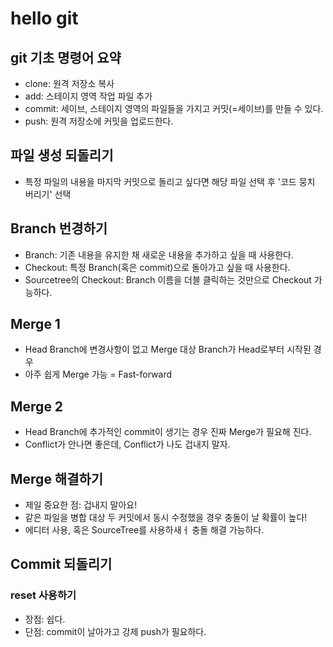 # hello git

## git 기초 명령어 요약

- clone: 원격 저장소 복사
- add: 스테이지 영역 작업 파일 추가
- commit: 세이브, 스테이지 영역의 파일들을 가지고 커밋(=세이브)를 만들 수 있다.
- push: 원격 저장소에 커밋을 업로드한다.

## 파일 생성 되돌리기

- 특정 파일의 내용을 마지막 커밋으로 돌리고 싶다면 해당 파일 선택 후 '코드 뭉치 버리기' 선택

## Branch 번경하기

- Branch: 기존 내용을 유지한 채 새로운 내용을 추가하고 싶을 때 사용한다.
- Checkout: 특정 Branch(혹은 commit)으로 돌아가고 싶을 때 사용한다.
- Sourcetree의 Checkout: Branch 이름을 더블 클릭하는 것만으로 Checkout 가능하다.

## Merge 1

- Head Branch에 변경사항이 없고 Merge 대상 Branch가 Head로부터 시작된 경우
- 아주 쉽게 Merge 가능 = Fast-forward

## Merge 2

- Head Branch에 추가적인 commit이 생기는 경우 진짜 Merge가 필요해 진다.
- Conflict가 안나면 좋은데, Conflict가 나도 겁내지 말자.

## Merge 해결하기

- 제일 중요한 점: 겁내지 말아요!
- 같은 파일을 병합 대상 두 커밋에서 동시 수정했을 경우 충돌이 날 확률이 높다!
- 에디터 사용, 혹은 SourceTree를 사용하새ㅓ 충돌 해결 가능하다.

## Commit 되돌리기

### reset 사용하기

- 장점: 쉽다.
- 단점: commit이 날아가고 강제 push가 필요하다.
